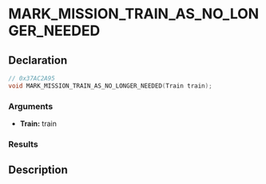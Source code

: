 # MARK_MISSION_TRAIN_AS_NO_LONGER_NEEDED

## Declaration
```cpp
// 0x37AC2A95
void MARK_MISSION_TRAIN_AS_NO_LONGER_NEEDED(Train train);
```

### Arguments
- **Train:** train

### Results

## Description

